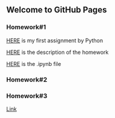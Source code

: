 ## Welcome to GitHub Pages



### Homework#1
[HERE](HW#1/Homework#1.html) is my first assignment by Python

[HERE](HW#1/IE360_Spring22_HW1.pdf) is the description of the homework

[HERE](HW#1/Homework#1.ipynb) is the .ipynb file
### Homework#2
### Homework#3

[Link](https://moodle.boun.edu.tr)
